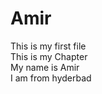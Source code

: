 # Amir
This is my first file
<br>
This is my Chapter
<br>
My name is Amir
<br>
I am from hyderbad
<style><color>CAR</color></style>
